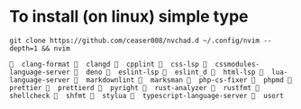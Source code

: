 # To install (on linux) simple type

`git clone https://github.com/ceaser008/nvchad.d ~/.config/nvim --depth=1 && nvim`

`  clang-format   clangd   cpplint   css-lsp   cssmodules-language-server   deno   eslint-lsp   eslint_d   html-lsp   lua-language-server   markdownlint   marksman   php-cs-fixer   phpmd   prettier   prettierd   pyright   rust-analyzer   rustfmt   shellcheck   shfmt   stylua   typescript-language-server   usort`
